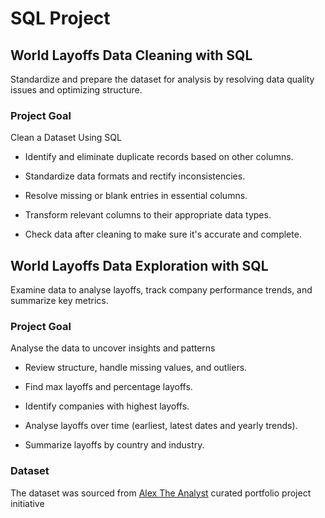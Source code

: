 <h1>SQL Project</h1>

<h2>World Layoffs Data Cleaning with SQL</h2>

<p>Standardize and prepare the dataset for analysis by resolving data quality issues and optimizing structure.</p>

<h3>Project Goal</h3>

<p> Clean a Dataset Using SQL</p>

- Identify and eliminate duplicate records based on other columns.</p>
- Standardize data formats and rectify inconsistencies.</p>
- Resolve missing or blank entries in essential columns.</p>
- Transform relevant columns to their appropriate data types.</p>
- Check data after cleaning to make sure it's accurate and complete.</p>


<h2>World Layoffs Data Exploration with SQL</h2>

<p>Examine data to analyse layoffs, track company performance trends, and summarize key metrics.</p>

<h3>Project Goal</h3>

<p> Analyse the data to uncover insights and patterns</p>

- Review structure, handle missing values, and outliers.</p>
- Find max layoffs and percentage layoffs.</p>
- Identify companies with highest layoffs.</p>
- Analyse layoffs over time (earliest, latest dates and yearly trends).</p>
- Summarize layoffs by country and industry.</p>

<h3>Dataset</h3>

<p>The dataset was sourced from <a href="https://github.com/AlexTheAnalyst"> Alex The Analyst</a> curated portfolio project initiative</p>

